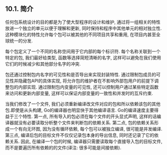 ## 10.1. 简介

任何包系统设计的目的都是为了使大型程序的设计和维护, 通过将一组相关的特性放进一个独立的单元以便于理解和更新, 同时保持和程序中其他单元的相对独立性. 这种模块化的特性允许每个包可以被其他的不同项目共享和重用,  在项目内甚至全球统一的分发.

每个包定义了一个不同的名称空间用于它内部的每个标识符. 每个名称关联到一个特定的包, 我们最好给类型, 函数等选择简短清晰的名字, 这样可以避免在我们使用它们的时候减少和其他部分名字的冲突.

包还通过控制包内名字的可见性和是否导出来实现封装特性. 通过限制包成员的可见性并隐藏包API的具体实现, 将允许包的维护者在不影响外部包用户的前提下调整包的内部实现. 通过限制包内变量的可见性, 还可以控制用户通过某些特定函数来访问和更新内部变量, 这样可以保证内部变量的一致性和并发时的互斥约束.

当我们修改了一个文件, 我们必须重新编译改文件对应的包和所以依赖该包的其他包.即使是从头构建, Go的编译器也明显快于其他编译语言. Go的编译速度主要得益于三个特性. 第一点, 所有导入的包必须在每个文件的开头显式声明, 这样的话编译器就没有必要读取分析整个文件来判断包的依赖关系. 第二点, 包的依赖关系形成一个有向无环图, 因为没有循环依赖, 每个包可以被独立编译, 很可能是并发编译. 第三点, 编译后包的目标文件不仅仅记录包本身的导出信息, 同时还记录了它的依赖关系. 因此, 在编译一个包的时候, 编译器只需要读取每个直接导入包的目标文件, 而不是要遍历所有依赖的的文件(译注: 很多可能是间接依赖).


